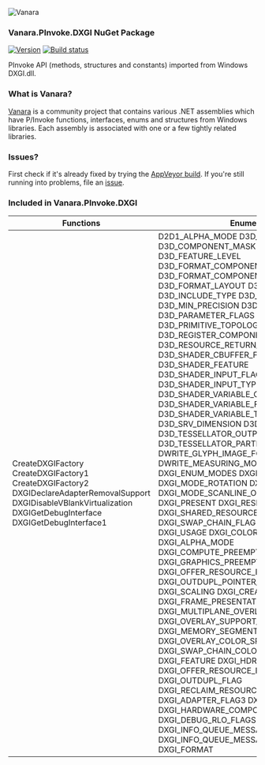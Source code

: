 ﻿![Vanara](https://raw.githubusercontent.com/dahall/Vanara/master/docs/icons/VanaraHeading.png)
### **Vanara.PInvoke.DXGI NuGet Package**
[![Version](https://img.shields.io/nuget/v/Vanara.PInvoke.DXGI?label=NuGet&style=flat-square)](https://github.com/dahall/Vanara/releases)
[![Build status](https://img.shields.io/appveyor/build/dahall/vanara?label=AppVeyor%20build&style=flat-square)](https://ci.appveyor.com/project/dahall/vanara)

PInvoke API (methods, structures and constants) imported from Windows DXGI.dll.

### **What is Vanara?**

[Vanara](https://github.com/dahall/Vanara) is a community project that contains various .NET assemblies which have P/Invoke functions, interfaces, enums and structures from Windows libraries. Each assembly is associated with one or a few tightly related libraries.

### **Issues?**

First check if it's already fixed by trying the [AppVeyor build](https://ci.appveyor.com/nuget/vanara-prerelease).
If you're still running into problems, file an [issue](https://github.com/dahall/Vanara/issues).

### **Included in Vanara.PInvoke.DXGI**

Functions | Enumerations | Structures | Interfaces
--- | --- | --- | ---
CreateDXGIFactory CreateDXGIFactory1 CreateDXGIFactory2 DXGIDeclareAdapterRemovalSupport DXGIDisableVBlankVirtualization DXGIGetDebugInterface DXGIGetDebugInterface1                                                                  | D2D1_ALPHA_MODE D3D_CBUFFER_TYPE D3D_COMPONENT_MASK D3D_DRIVER_TYPE D3D_FEATURE_LEVEL D3D_FORMAT_COMPONENT_INTERPRETATION D3D_FORMAT_COMPONENT_NAME D3D_FORMAT_LAYOUT D3D_FORMAT_TYPE_LEVEL D3D_INCLUDE_TYPE D3D_INTERPOLATION_MODE D3D_MIN_PRECISION D3D_NAME D3D_PARAMETER_FLAGS D3D_PRIMITIVE D3D_PRIMITIVE_TOPOLOGY D3D_REGISTER_COMPONENT_TYPE D3D_RESOURCE_RETURN_TYPE D3D_SHADER_CBUFFER_FLAGS D3D_SHADER_FEATURE D3D_SHADER_INPUT_FLAGS D3D_SHADER_INPUT_TYPE D3D_SHADER_VARIABLE_CLASS D3D_SHADER_VARIABLE_FLAGS D3D_SHADER_VARIABLE_TYPE D3D_SRV_DIMENSION D3D_TESSELLATOR_DOMAIN D3D_TESSELLATOR_OUTPUT_PRIMITIVE D3D_TESSELLATOR_PARTITIONING DWRITE_GLYPH_IMAGE_FORMATS DWRITE_MEASURING_MODE DXGI_ADAPTER_FLAG DXGI_ENUM_MODES DXGI_MAP DXGI_MODE_ROTATION DXGI_MODE_SCALING DXGI_MODE_SCANLINE_ORDER DXGI_MWA DXGI_PRESENT DXGI_RESIDENCY DXGI_SHARED_RESOURCE_RW DXGI_STATUS DXGI_SWAP_CHAIN_FLAG DXGI_SWAP_EFFECT DXGI_USAGE DXGI_COLOR_SPACE_TYPE DXGI_ALPHA_MODE DXGI_COMPUTE_PREEMPTION_GRANULARITY DXGI_GRAPHICS_PREEMPTION_GRANULARITY DXGI_OFFER_RESOURCE_PRIORITY DXGI_OUTDUPL_POINTER_SHAPE_TYPE DXGI_SCALING DXGI_CREATE_FACTORY DXGI_FRAME_PRESENTATION_MODE DXGI_MULTIPLANE_OVERLAY_YCbCr_FLAGS DXGI_OVERLAY_SUPPORT_FLAG DXGI_MEMORY_SEGMENT_GROUP DXGI_OVERLAY_COLOR_SPACE_SUPPORT_FLAG DXGI_SWAP_CHAIN_COLOR_SPACE_SUPPORT_FLAG DXGI_FEATURE DXGI_HDR_METADATA_TYPE DXGI_OFFER_RESOURCE_FLAGS DXGI_OUTDUPL_FLAG DXGI_RECLAIM_RESOURCE_RESULTS DXGI_ADAPTER_FLAG3 DXGI_GPU_PREFERENCE DXGI_HARDWARE_COMPOSITION_SUPPORT_FLAGS DXGI_DEBUG_RLO_FLAGS DXGI_INFO_QUEUE_MESSAGE_CATEGORY DXGI_INFO_QUEUE_MESSAGE_SEVERITY DXGI_FORMAT  | D2D_MATRIX_3X2_F D2D_MATRIX_4X3_F D2D_MATRIX_4X4_F D2D_MATRIX_5X4_F D2D_POINT_2F PD2D_POINT_2F D2D_POINT_2U D2D_RECT_F D2D_RECT_U PD2D_RECT_F D2D_SIZE_F D2D_SIZE_U D2D_VECTOR_2F D2D_VECTOR_3F D2D_VECTOR_4F D2D1_PIXEL_FORMAT D3D10_BOX D3D_SHADER_MACRO D3DCOLORVALUE DXGI_ADAPTER_DESC DXGI_ADAPTER_DESC1 DXGI_FRAME_STATISTICS DXGI_GAMMA_CONTROL DXGI_GAMMA_CONTROL_CAPABILITIES DXGI_MAPPED_RECT DXGI_MODE_DESC DXGI_OUTPUT_DESC DXGI_RATIONAL DXGI_RGB DXGI_SAMPLE_DESC DXGI_SHARED_RESOURCE DXGI_SURFACE_DESC DXGI_SWAP_CHAIN_DESC DXGI_DEBUG_ID DXGI_DISPLAY_COLOR_SPACE DXGI_JPEG_AC_HUFFMAN_TABLE DXGI_JPEG_DC_HUFFMAN_TABLE DXGI_JPEG_QUANTIZATION_TABLE DXGI_RGBA DXGI_ADAPTER_DESC2 DXGI_MODE_DESC1 DXGI_OUTDUPL_DESC DXGI_OUTDUPL_FRAME_INFO DXGI_OUTDUPL_MOVE_RECT DXGI_OUTDUPL_POINTER_POSITION DXGI_OUTDUPL_POINTER_SHAPE_INFO DXGI_PRESENT_PARAMETERS DXGI_SWAP_CHAIN_DESC1 DXGI_SWAP_CHAIN_FULLSCREEN_DESC DXGI_DECODE_SWAP_CHAIN_DESC DXGI_FRAME_STATISTICS_MEDIA DXGI_QUERY_VIDEO_MEMORY_INFO DXGI_HDR_METADATA_HDR10 DXGI_ADAPTER_DESC3 DXGI_OUTPUT_DESC1 DXGI_INFO_QUEUE_FILTER DXGI_INFO_QUEUE_FILTER_DESC DXGI_INFO_QUEUE_MESSAGE <primaryCoordinates>e__FixedBuffer <whitePoints>e__FixedBuffer <BluePrimary>e__FixedBuffer <GreenPrimary>e__FixedBuffer <RedPrimary>e__FixedBuffer <WhitePoint>e__FixedBuffer <BluePrimary>e__FixedBuffer <GreenPrimary>e__FixedBuffer <RedPrimary>e__FixedBuffer <WhitePoint>e__FixedBuffer     | ID3DBlob ID3DDestructionNotifier IDXGIAdapter IDXGIAdapter1 IDXGIDevice IDXGIDevice1 IDXGIDeviceSubObject IDXGIFactory IDXGIFactory1 IDXGIKeyedMutex IDXGIObject IDXGIOutput IDXGIResource IDXGISurface IDXGISurface1 IDXGISwapChain IDXGIAdapter2 IDXGIDevice2 IDXGIDisplayControl IDXGIFactory2 IDXGIOutput1 IDXGIOutputDuplication IDXGIResource1 IDXGISurface2 IDXGISwapChain1 IDXGIDecodeSwapChain IDXGIDevice3 IDXGIFactory3 IDXGIFactoryMedia IDXGIOutput2 IDXGIOutput3 IDXGISwapChain2 IDXGISwapChainMedia IDXGIAdapter3 IDXGIFactory4 IDXGIOutput4 IDXGISwapChain3 IDXGIDevice4 IDXGIFactory5 IDXGIOutput5 IDXGISwapChain4 IDXGIAdapter4 IDXGIFactory6 IDXGIFactory7 IDXGIOutput6 IDXGIDebug IDXGIDebug1 IDXGIInfoQueue                        
